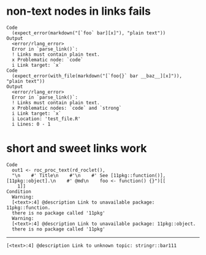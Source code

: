 # non-text nodes in links fails

    Code
      (expect_error(markdown("[`foo` bar][x]"), "plain text"))
    Output
      <error/rlang_error>
      Error in `parse_link()`:
      ! Links must contain plain text.
      x Problematic node: `code`
      i Link target: `x`
    Code
      (expect_error(with_file(markdown("[`foo{}` bar __baz__][x]")), "plain text"))
    Output
      <error/rlang_error>
      Error in `parse_link()`:
      ! Links must contain plain text.
      x Problematic nodes: `code` and `strong`
      i Link target: `x`
      i Location: 'test_file.R'
      i Lines: 0 - 1

# short and sweet links work

    Code
      out1 <- roc_proc_text(rd_roclet(),
      "\n    #' Title\n    #'\n    #' See [11pkg::function()], [11pkg::object].\n    #' @md\n    foo <- function() {}")[[
        1]]
    Condition
      Warning:
      [<text>:4] @description Link to unavailable package: 11pkg::function.
      there is no package called '11pkg'
      Warning:
      [<text>:4] @description Link to unavailable package: 11pkg::object.
      there is no package called '11pkg'

---

    [<text>:4] @description Link to unknown topic: stringr::bar111


